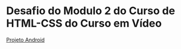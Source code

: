 <!DOCTYPE html>
<html lang="pt-br">
<head>
    <meta charset="UTF-8">
    <meta name="viewport" content="width=device-width, initial-scale=1.0">
</head>
<body>
    <h1>Desafio do Modulo 2 do Curso de HTML-CSS do Curso em Vídeo</h1>
    <p><a href="index.html">Projeto Android</a></p>
</body>
</html>

